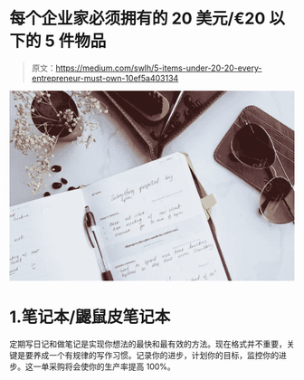 # 每个企业家必须拥有的 20 美元/€20 以下的 5 件物品

> 原文：<https://medium.com/swlh/5-items-under-20-20-every-entrepreneur-must-own-10ef5a403134>

![](img/914785cae532c9963cd5fca88a0dbf2a.png)

# 1.笔记本/鼹鼠皮笔记本

定期写日记和做笔记是实现你想法的最快和最有效的方法。现在格式并不重要，关键是要养成一个有规律的写作习惯。记录你的进步，计划你的目标，监控你的进步。这一单采购将会使你的生产率提高 100%。